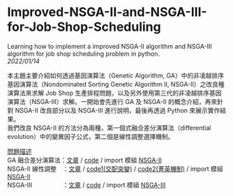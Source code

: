 # Improved-NSGA-II-and-NSGA-III-for-Job-Shop-Scheduling
Learning how to implement a improved NSGA-II algorithm and NSGA-III algorithm for job shop scheduling problem in python.  
_2022/01/14_

本主題主要介紹如何透過基因演算法（Genetic Algorithm, GA）中的非凌越排序基因演算法（Nondominated Sorting Genetic Algorithm II, NSGA-II）之改良種演算法來求解 Job Shop 生產排程問題，以及另外使用第三代的非凌越排序基因演算法（NSGA-III）求解。一開始會先進行 GA 及 NSGA-II 的概念介紹，再來針對 NSGA-II 改良部分以及 NSGA-III 進行說明，最後再透過 Python 來展示實作結果。  
我們改良 NSGA-II 的方法分為兩種，第一個式融合差分演算法（differential evolution）中的變異因子公式，第二個是線性調整選擇機制。

[問題描述](https://github.com/LeoJacan/Improved-NSGA-II-and-NSGA-III-for-Job-Shop-Scheduling/blob/main/%E5%95%8F%E9%A1%8C%E6%8F%8F%E8%BF%B0.md)  
GA 融合差分演算法：[文章](https://github.com/LeoJacan/Improved-NSGA-II-and-NSGA-III-for-Job-Shop-Scheduling/blob/main/GA%20%E8%9E%8D%E5%90%88%E5%B7%AE%E5%88%86%E6%BC%94%E7%AE%97%E6%B3%95.md) / [code](https://github.com/LeoJacan/Improved-NSGA-II-and-NSGA-III-for-Job-Shop-Scheduling/blob/main/NSGA%20code/%E5%B7%AE%E5%88%86%E6%BC%94%E7%AE%97%E6%B3%95%E5%8A%A0%E5%9F%BA%E5%9B%A0%E6%BC%94%E7%AE%97%E6%B3%95%E8%AA%BF%E6%95%B4.py) / import 模組 [NSGA-II](https://github.com/LeoJacan/Improved-NSGA-II-and-NSGA-III-for-Job-Shop-Scheduling/blob/main/NSGA%20code/NSGAII.py)  
NSGA-II 線性調整　：[文章](https://github.com/LeoJacan/Improved-NSGA-II-and-NSGA-III-for-Job-Shop-Scheduling/blob/main/NSGA-II%20%E7%B7%9A%E6%80%A7%E8%AA%BF%E6%95%B4.md) / [code1(交配突變)](https://github.com/LeoJacan/Improved-NSGA-II-and-NSGA-III-for-Job-Shop-Scheduling/blob/main/NSGA%20code/NSGA-II%E4%BA%A4%E9%85%8D%E7%AA%81%E8%AE%8A%E7%B7%9A%E6%80%A7%E8%AA%BF%E6%95%B4.py) / [code2(菁英機制)](https://github.com/LeoJacan/Improved-NSGA-II-and-NSGA-III-for-Job-Shop-Scheduling/blob/main/NSGA%20code/NSGA-II%E8%8F%81%E8%8B%B1%E7%B7%9A%E6%80%A7%E8%AA%BF%E6%95%B4.py) / import 模組 [NSGA-II](https://github.com/LeoJacan/Improved-NSGA-II-and-NSGA-III-for-Job-Shop-Scheduling/blob/main/NSGA%20code/NSGAII.py)  
NSGA-III　　　　　：[文章](https://github.com/LeoJacan/Improved-NSGA-II-for-Job-Shop-Scheduling/blob/main/NSGA-III.md) / [code]() / import 模組 [NSGA-III](https://github.com/LeoJacan/Improved-NSGA-II-and-NSGA-III-for-Job-Shop-Scheduling/blob/main/NSGA%20code/NSGAIII.py)  
